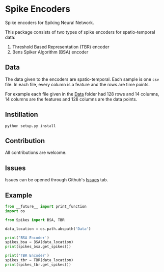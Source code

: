 # Spike Encoders

Spike encoders for Spiking Neural Network.

This package consists of two types of spike encoders for spatio-temporal data:

1. Threshold Based Representation (TBR) encoder
2. Bens Spiker Algorithm (BSA) encoder

## Data

The data given to the encoders are spatio-temporal. Each sample is one `csv` file. In each file, every column is a feature and the rows are time points.

For example each file given in the [Data](https://github.com/akshaybabloo/Spikes/tree/master/Data) folder had 128 rows and 14 columns, 14 columns are the features and 128 columns are the data points.

## Instillation

```
python setup.py install
```

## Contribution

All contributions are welcome.

## Issues

Issues can be opened through Github's [Issues](https://github.com/akshaybabloo/Spikes/issues) tab.

## Example

```python
from __future__ import print_function
import os

from Spikes import BSA, TBR

data_location = os.path.abspath('Data')

print('BSA Encoder')
spikes_bsa = BSA(data_location)
print(spikes_bsa.get_spikes())

print('TBR Encoder')
spikes_tbr = TBR(data_location)
print(spikes_tbr.get_spikes())
```